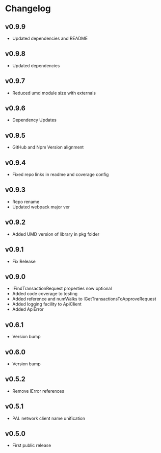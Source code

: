 # Changelog

## v0.9.9

* Updated dependencies and README

## v0.9.8

* Updated dependencies

## v0.9.7

* Reduced umd module size with externals

## v0.9.6

* Dependency Updates

## v0.9.5

* GitHub and Npm Version alignment

## v0.9.4

* Fixed repo links in readme and coverage config

## v0.9.3

* Repo rename
* Updated webpack major ver

## v0.9.2

* Added UMD version of library in pkg folder

## v0.9.1

* Fix Release

## v0.9.0

* IFindTransactionRequest properties now optional
* Added code coverage to testing
* Added reference and numWalks to IGetTransactionsToApproveRequest
* Added logging facility to ApiClient
* Added ApiError

## v0.6.1

* Version bump

## v0.6.0

* Version bump

## v0.5.2

* Remove IError references

## v0.5.1

* PAL network client name unification

## v0.5.0

* First public release